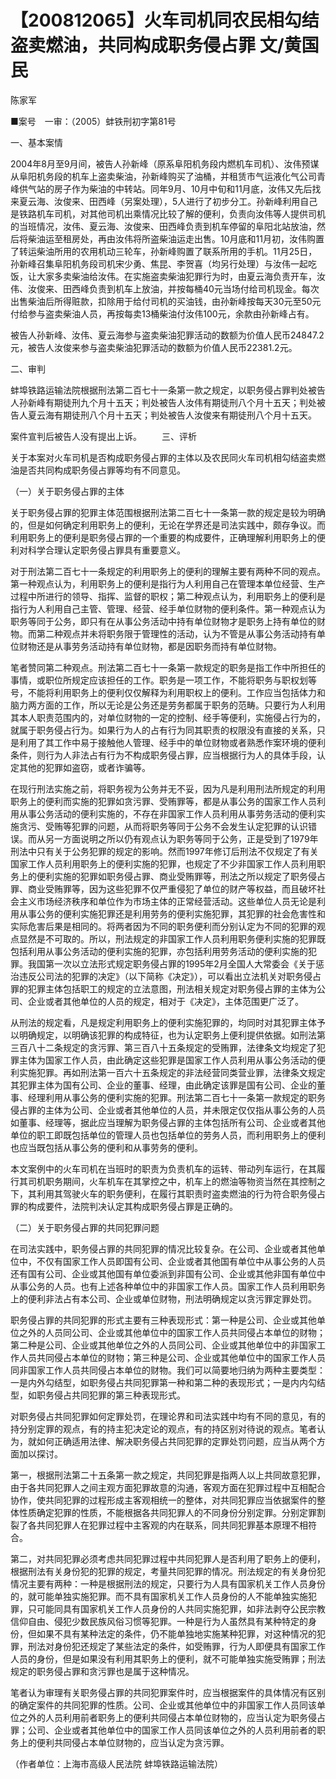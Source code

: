 # 【200812065】火车司机同农民相勾结盗卖燃油，共同构成职务侵占罪 文/黄国民

陈家军

■案号　一审：（2005）蚌铁刑初字第81号

一、基本案情

2004年8月至9月间，被告人孙新峰（原系阜阳机务段内燃机车司机）、汝伟预谋从阜阳机务段的机车上盗卖柴油，孙新峰购买了油桶，并租赁市气运液化气公司青峰供气站的房子作为柴油的中转站。同年9月、10月中旬和11月底，汝伟又先后找来夏云海、汝俊来、田西峰（另案处理），5人进行了初步分工。孙新峰利用自己是铁路机车司机，对其他司机出乘情况比较了解的便利，负责向汝伟等人提供司机的当班情况，汝伟、夏云海、汝俊来、田西峰负责到机车停留的阜阳北站放油，然后将柴油运至租房处，再由汝伟将所盗柴油运走出售。10月底和11月初，汝伟购置了转运柴油所用的农用机动三轮车，孙新峰购置了联系所用的手机。11月25日，孙新峰召集阜阳机务段司机宋少勇、焦昆、李贺喜（均另行处理）与汝伟一起吃饭，让大家多卖柴油给汝伟。在实施盗卖柴油犯罪行为时，由夏云海负责开车，汝伟、汝俊来、田西峰负责到机车上放油，并按每桶40元当场付给司机现金。每次出售柴油后所得赃款，扣除用于给付司机的买油钱，由孙新峰按每天30元至50元付给参与盗卖柴油人员，再按每卖13桶柴油付汝伟100元，余款由孙新峰占有。

被告人孙新峰、汝伟、夏云海参与盗卖柴油犯罪活动的数额为价值人民币24847.2元，被告人汝俊来参与盗卖柴油犯罪活动的数额为价值人民币22381.2元。

二、审判

蚌埠铁路运输法院根据刑法第二百七十一条第一款之规定，以职务侵占罪判处被告人孙新峰有期徒刑九个月十五天；判处被告人汝伟有期徒刑八个月十五天；判处被告人夏云海有期徒刑八个月十五天；判处被告人汝俊来有期徒刑八个月十五天。

案件宣判后被告人没有提出上诉。 　　三、评析

关于本案对火车司机是否构成职务侵占罪的主体以及农民同火车司机相勾结盗卖燃油是否共同构成职务侵占罪等均有不同意见。

（一）关于职务侵占罪的主体

关于职务侵占罪的犯罪主体范围根据刑法第二百七十一条第一款的规定是较为明确的，但是如何确定利用职务上的便利，无论在学界还是司法实践中，颇存争议。而利用职务上的便利是职务侵占罪的一个重要的构成要件，正确理解利用职务上的便利对科学合理认定职务侵占罪具有重要意义。

对于刑法第二百七十一条规定的利用职务上的便利的理解主要有两种不同的观点。第一种观点认为，利用职务上的便利是指行为人利用自己在管理本单位经营、生产过程中所进行的领导、指挥、监督的职权；第二种观点认为，利用职务上的便利是指行为人利用自己主管、管理、经营、经手单位财物的便利条件。第一种观点认为职务等同于公务，即只有在从事公务活动中持有单位财物才是职务上持有单位的财物。而第二种观点并未将职务限于管理性的活动，认为不管是从事公务活动持有单位财物还是从事劳务活动持有单位财物，都是因职务而持有单位财物。

笔者赞同第二种观点。刑法第二百七十一条第一款规定的职务是指工作中所担任的事情，或职位所规定应该担任的工作。职务是一项工作，不能将职务与职权划等号，不能将利用职务上的便利仅仅解释为利用职权上的便利。工作应当包括体力和脑力两方面的工作，所以无论是公务还是劳务都属于职务的范畴。只要行为人利用其本人职责范围内的，对单位财物的一定的控制、经手等便利，实施侵占行为的，就属于职务侵占行为。如果行为人的占有行为同其职责的权限没有直接的关系，只是利用了其工作中易于接触他人管理、经手中的单位财物或者熟悉作案环境的便利条件，则行为人非法占有行为不构成职务侵占罪，应当根据行为人的具体手段，认定其他的犯罪如盗窃，或者诈骗等。

在现行刑法实施之前，将职务视为公务并无不妥，因为凡是利用刑法所规定的利用职务上的便利而实施的犯罪如贪污罪、受贿罪等，都是从事公务的国家工作人员利用从事公务活动的便利实施的，不存在非国家工作人员利用从事劳务活动的便利实施贪污、受贿等犯罪的问题，从而将职务等同于公务不会发生认定犯罪的认识错误。而从另一方面说明之所以仍有观点认为职务等同于公务，正是受到了1979年刑法中只有关于公务犯罪的规定的影响。然而1997年修订后刑法不仅规定了有关国家工作人员利用职务上的便利实施的犯罪，也规定了不少非国家工作人员利用职务上的便利实施的犯罪如职务侵占罪、商业受贿罪等，刑法之所以规定了职务侵占罪、商业受贿罪等，因为这些犯罪不仅严重侵犯了单位的财产等权益，而且破坏社会主义市场经济秩序和单位作为市场主体的正常经营活动。这些单位人员无论是利用从事公务的便利实施犯罪还是利用劳务的便利实施犯罪，其犯罪的社会危害性和实际危害后果是相同的。将两者因为不同的职务便利而分别认定为不同的犯罪的观点显然是不可取的。所以，刑法规定的非国家工作人员利用职务便利实施的犯罪既包括利用从事公务活动的便利实施的犯罪，亦包括利用劳务活动的便利实施的犯罪。我国第一次以立法形式规定职务侵占罪的1995年2月全国人大常委会《关于惩治违反公司法的犯罪的决定》（以下简称《决定》），可以看出立法机关对职务侵占罪的犯罪主体包括职工的规定的立法意图，刑法相关规定对职务侵占罪的主体为公司、企业或者其他单位的人员的规定，相对于《决定》，主体范围更广泛了。

从刑法的规定看，凡是规定利用职务上的便利实施犯罪的，均同时对其犯罪主体予以明确规定，以明确该犯罪的构成特征，也为认定职务上便利提供依据。如刑法第三百八十二条规定的贪污罪、第三百八十五条规定的受贿罪，法律条文均规定了犯罪主体为国家工作人员，由此确定这些犯罪是国家工作人员利用从事公务活动的便利实施犯罪。再如刑法第一百六十五条规定的非法经营同类营业罪，法律条文规定其犯罪主体为国有公司、企业的董事、经理，由此确定该罪是国有公司、企业的董事、经理利用从事公务的便利实施的犯罪。刑法第二百七十一条第一款规定的职务侵占罪的主体为公司、企业或者其他单位的人员，并未限定仅仅指从事公务的人员如董事、经理等，据此应当理解为职务侵占罪的主体包括所有公司、企业或者其他单位的职工即既包括单位的管理人员也包括单位的劳务人员，而利用职务上的便利也应当既包括从事公务的便利和从事劳务的便利。

本文案例中的火车司机在当班时的职责为负责机车的运转、带动列车运行，在其履行其司机职务期间，火车机车在其掌控之中，机车上的燃油等物资当然在其控制之下，其利用其驾驶火车的职务便利，在履行其职责时盗卖燃油的行为符合职务侵占罪的构成要件，法院判决认定其构成职务侵占罪是正确的。

（二）关于职务侵占罪的共同犯罪问题

在司法实践中，职务侵占罪的共同犯罪的情况比较复杂。在公司、企业或者其他单位中，不仅有国家工作人员即国有公司、企业或者其他国有单位中从事公务的人员还有国有公司、企业或其他国有单位委派到非国有公司、企业或其他非国有单位中从事公务的人员。也有上述各种单位中的非国家工作人员。国家工作人员利用职务上的便利非法占有本公司、企业或单位财物，刑法明确规定以贪污罪定罪处罚。

职务侵占罪的共同犯罪的形式主要有三种表现形式：第一种是公司、企业或其他单位之外的人员同公司、企业或其他单位中的国家工作人员共同侵占本单位的财物；第二种是公司、企业或其他单位之外的人员同公司、企业或其他单位中的非国家工作人员共同侵占本单位的财物；第三种是公司、企业或其他单位中的国家工作人员同非国家工作人员共同侵占本单位的财物。我们可以简要地归纳为两种主要类型：一是内外勾结型，如职务侵占共同犯罪第一种和第二种的表现形式；一是内内勾结型，如职务侵占共同犯罪的第三种表现形式。

对职务侵占共同犯罪如何定罪处罚，在理论界和司法实践中均有不同的意见，有的持分别定罪的观点，有的持主犯决定论的观点，有的持区别对待说的观点。笔者认为，就如何正确适用法律、解决职务侵占共同犯罪的定罪处罚问题，应当从两个方面加以探讨。

第一，根据刑法第二十五条第一款之规定，共同犯罪是指两人以上共同故意犯罪，由于各共同犯罪人之间主观方面犯罪故意的沟通，客观方面在犯罪过程中互相配合协作，使共同犯罪的过程形成主客观相统一的整体，对共同犯罪应当依据案件的整体性质确定犯罪的性质，不能根据各共同犯罪人的不同身份分别定罪。分别定罪割裂了各共同犯罪人在犯罪过程中主客观的内在联系，同共同犯罪基本原理不相符合。

第二，对共同犯罪必须考虑共同犯罪过程中共同犯罪人是否利用了职务上的便利，根据刑法有关身份犯的犯罪的规定，考量共同犯罪的情况。刑法规定的有关身份犯情况主要有两种：一种是根据刑法的规定，只要行为人具有国家机关工作人员身份的，就可能单独实施犯罪。而不具有国家机关工作人员身份的人不能单独实施犯罪，只可能同具有国家机关工作人员身份的人共同实施犯罪，如非法剥夺公民宗教信仰自由、侵犯少数民族风俗习惯等犯罪。一种是行为人虽然具有某种特定的身份，但如果不具有某种法定的条件，仍不能单独地实施某种犯罪，对这种情况的犯罪，刑法对身份犯还规定了某些法定的条件，如受贿罪，行为人即便具有国家工作人员的身份，但是如果没有利用其职务上的便利，就不可能单独实施受贿罪；刑法规定的职务侵占罪和贪污罪也是属于这种情况。

笔者认为审理有关职务侵占罪的共同犯罪案件时，应当根据案件的具体情况有区别的确定案件的共同犯罪的性质。公司、企业或其他单位中的非国家工作人员同该单位之外的人员利用前者职务上的便利共同侵占本单位财物的，应当认定为职务侵占罪；公司、企业或者其他单位中的国家工作人员同该单位之外的人员利用前者的职务上的便利共同侵占本单位财物的，应当认定为贪污罪。

（作者单位：上海市高级人民法院 蚌埠铁路运输法院）